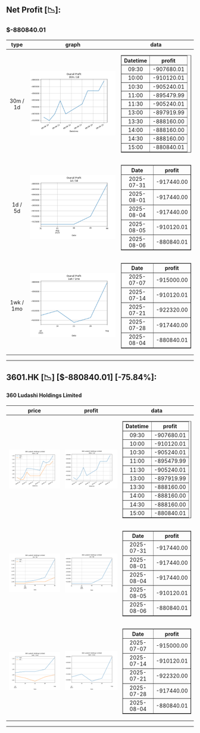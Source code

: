 ## Net Profit [📉]:
### $-880840.01
|type|graph|data|
|:---:|:---:|:---:|
|30m / 1d|![net_profit](image/overall_30m-1d.png)|<table border="1" class="dataframe"> <thead> <tr style="text-align: center;"> <th>Datetime</th> <th>profit</th> </tr> </thead> <tbody> <tr> <td>09:30</td> <td>-907680.01</td> </tr> <tr> <td>10:00</td> <td>-910120.01</td> </tr> <tr> <td>10:30</td> <td>-905240.01</td> </tr> <tr> <td>11:00</td> <td>-895479.99</td> </tr> <tr> <td>11:30</td> <td>-905240.01</td> </tr> <tr> <td>13:00</td> <td>-897919.99</td> </tr> <tr> <td>13:30</td> <td>-888160.00</td> </tr> <tr> <td>14:00</td> <td>-888160.00</td> </tr> <tr> <td>14:30</td> <td>-888160.00</td> </tr> <tr> <td>15:00</td> <td>-880840.01</td> </tr> </tbody></table>|
|1d / 5d|![net_profit](image/overall_1d-5d.png)|<table border="1" class="dataframe"> <thead> <tr style="text-align: center;"> <th>Date</th> <th>profit</th> </tr> </thead> <tbody> <tr> <td>2025-07-31</td> <td>-917440.00</td> </tr> <tr> <td>2025-08-01</td> <td>-917440.00</td> </tr> <tr> <td>2025-08-04</td> <td>-917440.00</td> </tr> <tr> <td>2025-08-05</td> <td>-910120.01</td> </tr> <tr> <td>2025-08-06</td> <td>-880840.01</td> </tr> </tbody></table>|
|1wk / 1mo|![net_profit](image/overall_1wk-1mo.png)|<table border="1" class="dataframe"> <thead> <tr style="text-align: center;"> <th>Date</th> <th>profit</th> </tr> </thead> <tbody> <tr> <td>2025-07-07</td> <td>-915000.00</td> </tr> <tr> <td>2025-07-14</td> <td>-910120.01</td> </tr> <tr> <td>2025-07-21</td> <td>-922320.00</td> </tr> <tr> <td>2025-07-28</td> <td>-917440.00</td> </tr> <tr> <td>2025-08-04</td> <td>-880840.01</td> </tr> </tbody></table>|
---
## 3601.HK [📉] [$-880840.01] [-75.84%]:
#### 360 Ludashi Holdings Limited
|price|profit|data|
|:---:|:---:|:---:|
|![price](image/3601.HK_30m-1d_price.png)|![profit](image/3601.HK_30m-1d_profit.png)|<table border="1" class="dataframe"> <thead> <tr style="text-align: center;"> <th>Datetime</th> <th>profit</th> </tr> </thead> <tbody> <tr> <td>09:30</td> <td>-907680.01</td> </tr> <tr> <td>10:00</td> <td>-910120.01</td> </tr> <tr> <td>10:30</td> <td>-905240.01</td> </tr> <tr> <td>11:00</td> <td>-895479.99</td> </tr> <tr> <td>11:30</td> <td>-905240.01</td> </tr> <tr> <td>13:00</td> <td>-897919.99</td> </tr> <tr> <td>13:30</td> <td>-888160.00</td> </tr> <tr> <td>14:00</td> <td>-888160.00</td> </tr> <tr> <td>14:30</td> <td>-888160.00</td> </tr> <tr> <td>15:00</td> <td>-880840.01</td> </tr> </tbody></table>|
|![price](image/3601.HK_1d-5d_price.png)|![profit](image/3601.HK_1d-5d_profit.png)|<table border="1" class="dataframe"> <thead> <tr style="text-align: center;"> <th>Date</th> <th>profit</th> </tr> </thead> <tbody> <tr> <td>2025-07-31</td> <td>-917440.00</td> </tr> <tr> <td>2025-08-01</td> <td>-917440.00</td> </tr> <tr> <td>2025-08-04</td> <td>-917440.00</td> </tr> <tr> <td>2025-08-05</td> <td>-910120.01</td> </tr> <tr> <td>2025-08-06</td> <td>-880840.01</td> </tr> </tbody></table>|
|![price](image/3601.HK_1wk-1mo_price.png)|![profit](image/3601.HK_1wk-1mo_profit.png)|<table border="1" class="dataframe"> <thead> <tr style="text-align: center;"> <th>Date</th> <th>profit</th> </tr> </thead> <tbody> <tr> <td>2025-07-07</td> <td>-915000.00</td> </tr> <tr> <td>2025-07-14</td> <td>-910120.01</td> </tr> <tr> <td>2025-07-21</td> <td>-922320.00</td> </tr> <tr> <td>2025-07-28</td> <td>-917440.00</td> </tr> <tr> <td>2025-08-04</td> <td>-880840.01</td> </tr> </tbody></table>|
---
